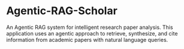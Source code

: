 # Agentic-RAG-Scholar
An Agentic RAG system for intelligent research paper analysis. This application uses an agentic approach to retrieve, synthesize, and cite information from academic papers with natural language queries.
